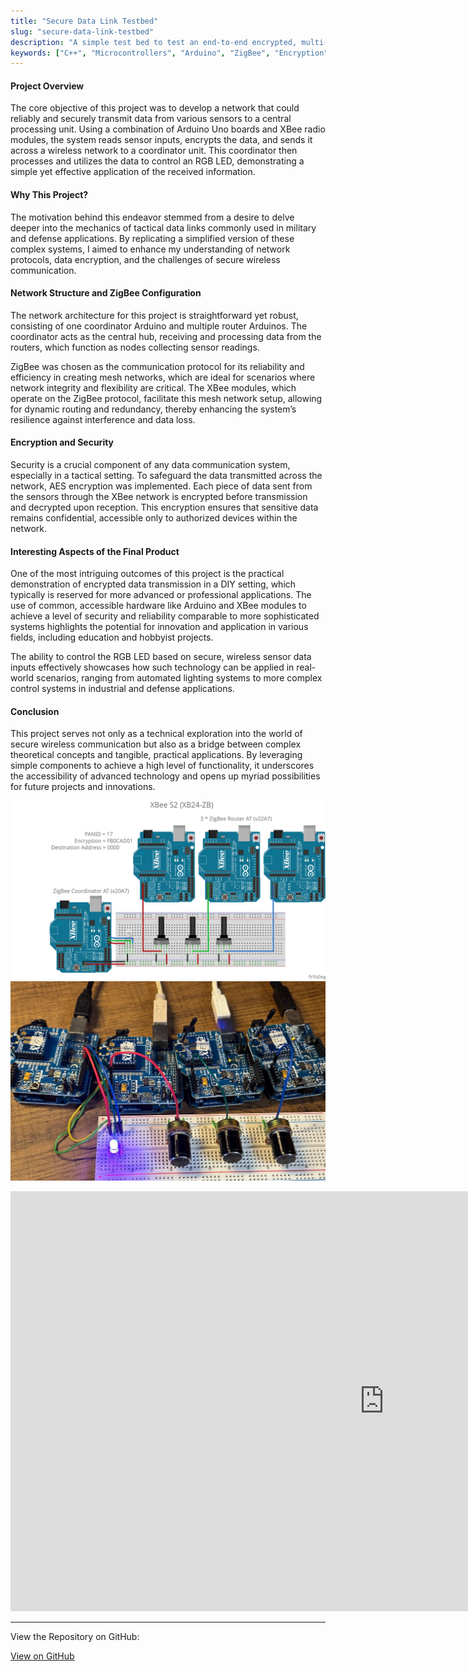 ```yaml
---
title: "Secure Data Link Testbed"
slug: "secure-data-link-testbed"
description: "A simple test bed to test an end-to-end encrypted, multi-node, ZigBee-RF network architecture."
keywords: ["C++", "Microcontrollers", "Arduino", "ZigBee", "Encryption"]
---
```


#### Project Overview
The core objective of this project was to develop a network that could reliably and securely transmit data from various sensors to a central processing unit. Using a combination of Arduino Uno boards and XBee radio modules, the system reads sensor inputs, encrypts the data, and sends it across a wireless network to a coordinator unit. This coordinator then processes and utilizes the data to control an RGB LED, demonstrating a simple yet effective application of the received information.

#### Why This Project?
The motivation behind this endeavor stemmed from a desire to delve deeper into the mechanics of tactical data links commonly used in military and defense applications. By replicating a simplified version of these complex systems, I aimed to enhance my understanding of network protocols, data encryption, and the challenges of secure wireless communication.

#### Network Structure and ZigBee Configuration
The network architecture for this project is straightforward yet robust, consisting of one coordinator Arduino and multiple router Arduinos. The coordinator acts as the central hub, receiving and processing data from the routers, which function as nodes collecting sensor readings.

ZigBee was chosen as the communication protocol for its reliability and efficiency in creating mesh networks, which are ideal for scenarios where network integrity and flexibility are critical. The XBee modules, which operate on the ZigBee protocol, facilitate this mesh network setup, allowing for dynamic routing and redundancy, thereby enhancing the system’s resilience against interference and data loss.

#### Encryption and Security
Security is a crucial component of any data communication system, especially in a tactical setting. To safeguard the data transmitted across the network, AES encryption was implemented. Each piece of data sent from the sensors through the XBee network is encrypted before transmission and decrypted upon reception. This encryption ensures that sensitive data remains confidential, accessible only to authorized devices within the network.

#### Interesting Aspects of the Final Product
One of the most intriguing outcomes of this project is the practical demonstration of encrypted data transmission in a DIY setting, which typically is reserved for more advanced or professional applications. The use of common, accessible hardware like Arduino and XBee modules to achieve a level of security and reliability comparable to more sophisticated systems highlights the potential for innovation and application in various fields, including education and hobbyist projects.

The ability to control the RGB LED based on secure, wireless sensor data inputs effectively showcases how such technology can be applied in real-world scenarios, ranging from automated lighting systems to more complex control systems in industrial and defense applications.

#### Conclusion
This project serves not only as a technical exploration into the world of secure wireless communication but also as a bridge between complex theoretical concepts and tangible, practical applications. By leveraging simple components to achieve a high level of functionality, it underscores the accessibility of advanced technology and opens up myriad possibilities for future projects and innovations.

![screenshot](/project-images/secure-data-link-testbed/wiring-diagram.png)
![screenshot](/project-images/secure-data-link-testbed/feature.png)


<iframe width="1195" height="672" src="https://www.youtube.com/embed/dLshd6LrzVk" title="" frameborder="0" allow="accelerometer; autoplay; clipboard-write; encrypted-media; gyroscope; picture-in-picture; web-share" referrerpolicy="strict-origin-when-cross-origin" allowfullscreen></iframe>


---

View the Repository on GitHub:

<a className="btn btn-dark" href="https://github.com/gcoulby/ZigBeeEncryptedDataLink"  target="_blank" rel="noopener noreferrer"><i className="fa fa-github"></i> View on GitHub</a>